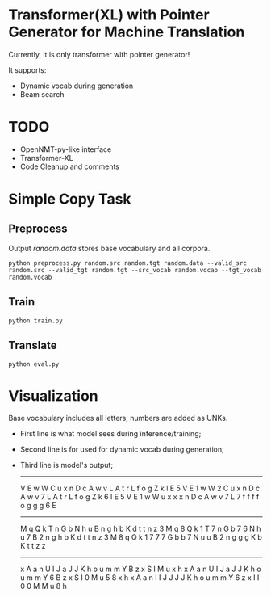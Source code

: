 # Transformer(XL) with Pointer Generator for Machine Translation

Currently, it is only transformer with pointer generator! 

It supports:

- Dynamic vocab during generation
- Beam search

# TODO


- OpenNMT-py-like interface
- Transformer-XL
- Code Cleanup and comments

# Simple Copy Task

## Preprocess
Output *random.data* stores base vocabulary and all corpora.

`
python preprocess.py random.src random.tgt random.data --valid_src random.src --valid_tgt random.tgt --src_vocab random.vocab --tgt_vocab random.vocab
`

## Train

`
python train.py
`

## Translate

`
python eval.py 
`

# Visualization

Base vocabulary includes all letters, numbers are added as UNKs.

- First line is what model sees during inference/training;
- Second line is for used for dynamic vocab during generation;
- Third line is model's output;


    ********************
    <UNK> V E <UNK> w W <UNK> C u x n D c A w v <UNK> L A t r L f o g Z k <UNK> l E
    5 V E 1 w W 2 C u x n D c A w v 7 L A t r L f o g Z k 6 l E
    5 V E 1 w W u x x x n D c A w v 7 L 7 f f f f o g g g 6 E
    ********************
    <UNK> M q <UNK> Q k <UNK> T <UNK> n G b <UNK> <UNK> N h u <UNK> B <UNK> n g h b K d t t n z
    3 M q 8 Q k 1 T 7 n G b 7 6 N h u 7 B 2 n g h b K d t t n z
    3 M 8 q Q k 1 7 7 7 G b b 7 N u u B 2 n g g g K b K t t z z
    ********************
    x A a n U I J a J J K h o u m m Y <UNK> B z x S I <UNK> M u <UNK> <UNK> x h
    x A a n U I J a J J K h o u m m Y 6 B z x S I 0 M u 5 8 x h
    x A a n I I J J J J K h o u m m Y 6 z x I I 0 0 M M u 8 h

